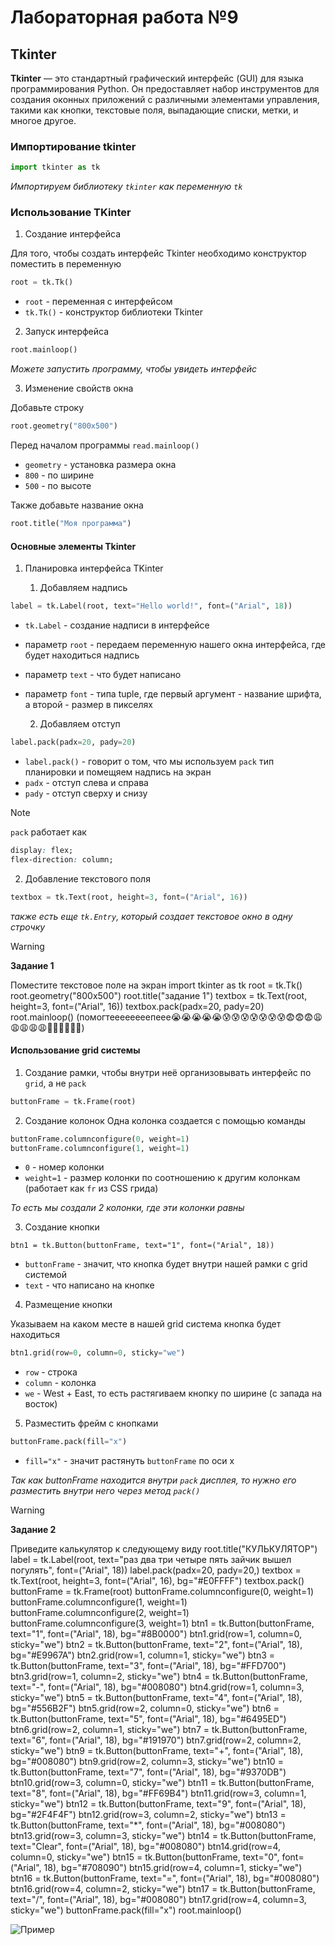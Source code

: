 # Лабораторная работа №9

## Tkinter

**Tkinter** — это стандартный графический интерфейс (GUI) для языка программирования Python. Он предоставляет набор инструментов для создания оконных приложений с различными элементами управления, такими как кнопки, текстовые поля, выпадающие списки, метки, и многое другое.

### Импортирование tkinter

```python
import tkinter as tk
```

_Импортируем библиотеку `tkinter` как переменную `tk`_

### Использование TKinter

1. Создание интерфейса

Для того, чтобы создать интерфейс Tkinter необходимо конструктор поместить в переменную

```python
root = tk.Tk()
```

-   `root` - переменная с интерфейсом
-   `tk.Tk()` - конструктор библиотеки Tkinter

2. Запуск интерфейса

```python
root.mainloop()
```

_Можете запустить программу, чтобы увидеть интерфейс_

3. Изменение свойств окна

Добавьте строку

```python
root.geometry("800x500")
```

Перед началом программы `read.mainloop()`

-   `geometry` - установка размера окна
-   `800` - по ширине
-   `500` - по высоте

Также добавьте название окна

```python
root.title("Моя программа")
```

#### Основные элементы Tkinter

1. Планировка интерфейса TKinter

    1. Добавляем надпись

```python
label = tk.Label(root, text="Hello world!", font=("Arial", 18))
```

-   `tk.Label` - создание надписи в интерфейсе
-   параметр `root` - передаем переменную нашего окна интерфейса, где будет находиться надпись
-   параметр `text` - что будет написано
-   параметр `font` - типа tuple, где первый аргумент - название шрифта, а второй - размер в пикселях

    2. Добавляем отступ

```python
label.pack(padx=20, pady=20)
```

-   `label.pack()` - говорит о том, что мы используем `pack` тип планировки и помещяем надпись на экран
-   `padx` - отступ слева и справа
-   `pady` - отступ сверху и снизу

> [!NOTE]
>
> `pack` работает как
>
> ```css
> display: flex;
> flex-direction: column;
> ```

2. Добавление текстового поля

```python
textbox = tk.Text(root, height=3, font=("Arial", 16))
```

_также есть еще `tk.Entry`, который создает текстовое окно в одну строчку_

> [!WARNING]
>
> **Задание 1**
>
> Поместите текстовое поле на экран  import tkinter as tk root = tk.Tk() root.geometry("800x500") root.title("задание 1") textbox = tk.Text(root, height=3, font=("Arial", 16)) textbox.pack(padx=20, pady=20) root.mainloop() (помогтеееееееепеее😭😭😭😭😭😰😰😰😰😰😰😰😨😨😨😩😩😩😩😩🤯🤯🤯😬😬😬)

#### Использование grid системы

1. Создание рамки, чтобы внутри неё организовывать интерфейс по `grid`, а не `pack`

```python
buttonFrame = tk.Frame(root)
```

2. Создание колонок
   Одна колонка создается с помощью команды

```python
buttonFrame.columnconfigure(0, weight=1)
buttonFrame.columnconfigure(1, weight=1)
```

-   `0` - номер колонки
-   `weight=1` - размер колонки по соотношению к другим колонкам (работает как `fr` из CSS грида)

_То есть мы создали 2 колонки, где эти колонки равны_

3. Создание кнопки

```
btn1 = tk.Button(buttonFrame, text="1", font=("Arial", 18))
```

-   `buttonFrame` - значит, что кнопка будет внутри нашей рамки с grid системой
-   `text` - что написано на кнопке

4. Размещение кнопки

Указываем на каком месте в нашей grid система кнопка будет находиться

```python
btn1.grid(row=0, column=0, sticky="we")
```

-   `row` - строка
-   `column` - колонка
-   `we` - West + East, то есть растягиваем кнопку по ширине (с запада на восток)

5. Разместить фрейм с кнопками

```python
buttonFrame.pack(fill="x")
```

-   `fill="x"` - значит растянуть `buttonFrame` по оси x

_Так как buttonFrame находится внутри `pack` дисплея, то нужно его разместить внутри него через метод `pack()`_

> [!WARNING]
>
> **Задание 2**
>
> Приведите калькулятор к следующему виду root.title("КУЛЬКУЛЯТОР") label = tk.Label(root, text="раз два три четыре пять зайчик вышел погулять", font=("Arial", 18)) label.pack(padx=20, pady=20,) textbox = tk.Text(root, height=3, font=("Arial", 16), bg="#E0FFFF") textbox.pack() buttonFrame = tk.Frame(root) buttonFrame.columnconfigure(0, weight=1) buttonFrame.columnconfigure(1, weight=1) buttonFrame.columnconfigure(2, weight=1) buttonFrame.columnconfigure(3, weight=1) btn1 = tk.Button(buttonFrame, text="1", font=("Arial", 18), bg="#8B0000") btn1.grid(row=1, column=0, sticky="we") btn2 = tk.Button(buttonFrame, text="2", font=("Arial", 18), bg="#E9967A") btn2.grid(row=1, column=1, sticky="we") btn3 = tk.Button(buttonFrame, text="3", font=("Arial", 18), bg="#FFD700") btn3.grid(row=1, column=2, sticky="we") btn4 = tk.Button(buttonFrame, text="-", font=("Arial", 18), bg="#008080") btn4.grid(row=1, column=3, sticky="we") btn5 = tk.Button(buttonFrame, text="4", font=("Arial", 18), bg="#556B2F") btn5.grid(row=2, column=0, sticky="we") btn6 = tk.Button(buttonFrame, text="5", font=("Arial", 18), bg="#6495ED") btn6.grid(row=2, column=1, sticky="we") btn7 = tk.Button(buttonFrame, text="6", font=("Arial", 18), bg="#191970") btn7.grid(row=2, column=2, sticky="we") btn9 = tk.Button(buttonFrame, text="+", font=("Arial", 18), bg="#008080") btn9.grid(row=2, column=3, sticky="we") btn10 = tk.Button(buttonFrame, text="7", font=("Arial", 18), bg="#9370DB") btn10.grid(row=3, column=0, sticky="we") btn11 = tk.Button(buttonFrame, text="8", font=("Arial", 18), bg="#FF69B4") btn11.grid(row=3, column=1, sticky="we") btn12 = tk.Button(buttonFrame, text="9", font=("Arial", 18), bg="#2F4F4F") btn12.grid(row=3, column=2, sticky="we") btn13 = tk.Button(buttonFrame, text="*", font=("Arial", 18), bg="#008080") btn13.grid(row=3, column=3, sticky="we") btn14 = tk.Button(buttonFrame, text="Clear", font=("Arial", 18), bg="#008080") btn14.grid(row=4, column=0, sticky="we") btn15 = tk.Button(buttonFrame, text="0", font=("Arial", 18), bg="#708090") btn15.grid(row=4, column=1, sticky="we") btn16 = tk.Button(buttonFrame, text="=", font=("Arial", 18), bg="#008080") btn16.grid(row=4, column=2, sticky="we") btn17 = tk.Button(buttonFrame, text="/", font=("Arial", 18), bg="#008080") btn17.grid(row=4, column=3, sticky="we") buttonFrame.pack(fill="x") root.mainloop()

![Пример](./.repo/images/example-1.png)
